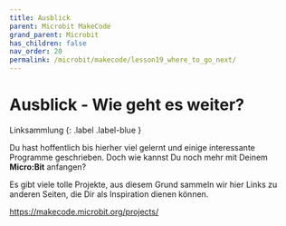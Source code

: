 ```yaml
---
title: Ausblick
parent: Microbit MakeCode
grand_parent: Microbit
has_children: false
nav_order: 20
permalink: /microbit/makecode/lesson19_where_to_go_next/
---
```


# Ausblick - Wie geht es weiter?

Linksammlung
{: .label .label-blue }

Du hast hoffentlich bis hierher viel gelernt und einige interessante Programme geschrieben. Doch wie kannst Du noch mehr mit Deinem __Micro:Bit__ anfangen?

Es gibt viele tolle Projekte, aus diesem Grund sammeln wir hier Links zu anderen Seiten, die Dir als Inspiration dienen können.

https://makecode.microbit.org/projects/
